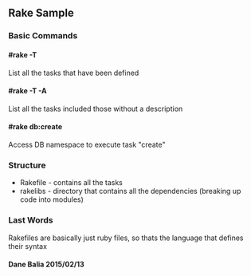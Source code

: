 ## Rake Sample

### Basic Commands

#### #rake -T
List all the tasks that have been defined

#### #rake -T -A
List all the tasks included those without a description

#### #rake db:create
Access DB namespace to execute task "create"

### Structure
* Rakefile - contains all the tasks
* rakelibs - directory that contains all the dependencies (breaking up code into modules)

### Last Words
Rakefiles are basically just ruby files, so thats the language that defines their syntax

#### Dane Balia 2015/02/13
